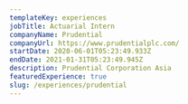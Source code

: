 ```yaml
---
templateKey: experiences
jobTitle: Actuarial Intern
companyName: Prudential
companyUrl: https://www.prudentialplc.com/
startDate: 2020-06-01T05:23:49.933Z
endDate: 2021-01-31T05:23:49.945Z
description: Prudential Corporation Asia
featuredExperience: true
slug: /experiences/prudential
---
```

